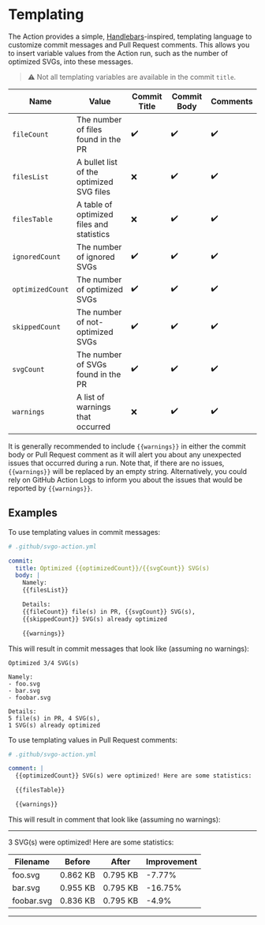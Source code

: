 # Templating

The Action provides a simple, [Handlebars]-inspired, templating language to
customize commit messages and Pull Request comments. This allows you to
insert variable values from the Action run, such as the number of optimized
SVGs, into these messages.

> :warning: Not all templating variables are available in the commit `title`.

| Name             | Value                                     | Commit Title       | Commit Body        | Comments           |
| ---------------- | ----------------------------------------- | ------------------ | ------------------ | ------------------ |
| `fileCount`      | The number of files found in the PR       | :heavy_check_mark: | :heavy_check_mark: | :heavy_check_mark: |
| `filesList`      | A bullet list of the optimized SVG files  | :x:                | :heavy_check_mark: | :heavy_check_mark: |
| `filesTable`     | A table of optimized files and statistics | :x:                | :heavy_check_mark: | :heavy_check_mark: |
| `ignoredCount`   | The number of ignored SVGs                | :heavy_check_mark: | :heavy_check_mark: | :heavy_check_mark: |
| `optimizedCount` | The number of optimized SVGs              | :heavy_check_mark: | :heavy_check_mark: | :heavy_check_mark: |
| `skippedCount`   | The number of not-optimized SVGs          | :heavy_check_mark: | :heavy_check_mark: | :heavy_check_mark: |
| `svgCount`       | The number of SVGs found in the PR        | :heavy_check_mark: | :heavy_check_mark: | :heavy_check_mark: |
| `warnings`       | A list of warnings that occurred          | :x:                | :heavy_check_mark: | :heavy_check_mark: |

It is generally recommended to include `{{warnings}}` in either the commit body
or Pull Request comment as it will alert you about any unexpected issues that
occurred during a run. Note that, if there are no issues, `{{warnings}}` will be
replaced by an empty string. Alternatively, you could rely on GitHub Action Logs
to inform you about the issues that would be reported by `{{warnings}}`.

## Examples

To use templating values in commit messages:

```yaml
# .github/svgo-action.yml

commit:
  title: Optimized {{optimizedCount}}/{{svgCount}} SVG(s)
  body: |
    Namely:
    {{filesList}}

    Details:
    {{fileCount}} file(s) in PR, {{svgCount}} SVG(s),
    {{skippedCount}} SVG(s) already optimized

    {{warnings}}
```

This will result in commit messages that look like (assuming no warnings):

```git
Optimized 3/4 SVG(s)

Namely:
- foo.svg
- bar.svg
- foobar.svg

Details:
5 file(s) in PR, 4 SVG(s),
1 SVG(s) already optimized
```

To use templating values in Pull Request comments:

```yaml
# .github/svgo-action.yml

comment: |
  {{optimizedCount}} SVG(s) were optimized! Here are some statistics:

  {{filesTable}}

  {{warnings}}
```

This will result in comment that look like (assuming no warnings):

---

3 SVG(s) were optimized! Here are some statistics:

| Filename   | Before   | After    | Improvement |
| ---------- | -------- | -------- | ----------- |
| foo.svg    | 0.862 KB | 0.795 KB | -7.77%      |
| bar.svg    | 0.955 KB | 0.795 KB | -16.75%     |
| foobar.svg | 0.836 KB | 0.795 KB | -4.9%       |

---

[handlebars]: https://handlebarsjs.com/
